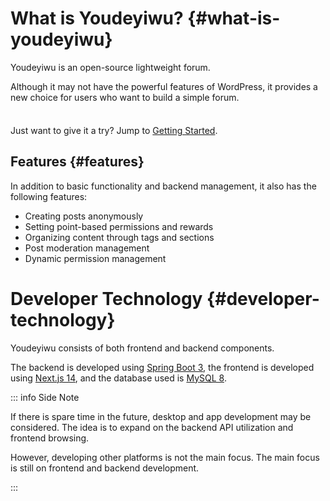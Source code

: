 # What is Youdeyiwu? {#what-is-youdeyiwu}

Youdeyiwu is an open-source lightweight forum.

Although it may not have the powerful features of WordPress, it provides a new choice for users who want to build a simple forum.

<div class="tip custom-block" style="padding-top: 8px">

Just want to give it a try? Jump to [Getting Started](./getting-started).

</div>

## Features {#features}

In addition to basic functionality and backend management, it also has the following features:

- Creating posts anonymously
- Setting point-based permissions and rewards
- Organizing content through tags and sections
- Post moderation management
- Dynamic permission management

# Developer Technology {#developer-technology}

Youdeyiwu consists of both frontend and backend components.

The backend is developed using [Spring Boot 3](https://spring.io/projects/spring-boot), the frontend is developed using [Next.js 14](https://nextjs.org), and the database used is [MySQL 8](https://www.mysql.com).

::: info Side Note

If there is spare time in the future, desktop and app development may be considered. The idea is to expand on the backend API utilization and frontend browsing.

However, developing other platforms is not the main focus. The main focus is still on frontend and backend development.

:::
